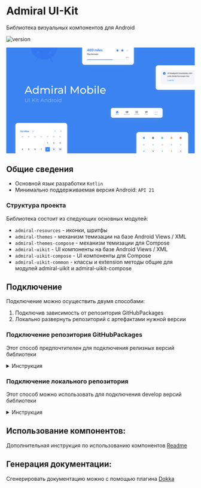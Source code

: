 # Admiral UI-Kit

Библиотека визуальных компонентов для Android

![version](https://img.shields.io/badge/dynamic/json.svg?label=release&url=https://raw.githubusercontent.com/admiral-team/admiralui-android/main/version.json&query=$.external_version)

<p align="center">
<img src="/docs/readme-preview.png?raw=true" align="middle">
</p>

## Общие сведения
- Основной язык разработки `Kotlin`
- Минимально поддерживаемая версия Android: `API 21`

### Структура проекта
Библиотека состоит из следующих основных модулей:

- `admiral-resources` - иконки, шритфы
- `admiral-themes` - механизм темизации на базе Android Views / XML
- `admiral-themes-compose` - механизм темизации для Compose
- `admiral-uikit` - UI компоненты на базе Android Views / XML
- `admiral-uikit-compose` - UI компоненты для Compose
- `admiral-uikit-common` - классы и extension методы общие для модулей admiral-uikit и admiral-uikit-compose

## Подключение
Подключение можно осуществить двумя способами:
1) Подключив зависимость от репозитория GitHubPackages
2) Локально развернуть репозиторий с артефактами нужной версии

### Подключение репозитория GitHubPackages
Этот способ предпочтителен для подключения релизных версий библиотеки
<details>
    <summary>Инструкция</summary>

1. Зайти в аккаунт на Github и сгенерировать токен https://github.com/settings/tokens (из доступов выбрать `read:packages`)
2. Добавить в файл `local.properties` логин от Github и сгенерированный токен (без кавычек):
```
GITHUB_USERNAME=...
GITHUB_TOKEN=...
```
3. Добавить в `settings.gradle` путь к репозиторию + логин и токен пользователя от Github:
```
dependencyResolutionManagement {
    repositoriesMode.set(RepositoriesMode.FAIL_ON_PROJECT_REPOS)
    repositories {
        google()
        mavenCentral()

        repositories {
            maven {
                name = "GitHubPackages"
                url = uri("https://maven.pkg.github.com/admiral-team/admiralui-android")

                credentials {
                    def versionPropsFile = file('local.properties')
                    Properties versionProps = new Properties()
                    
                    if (versionPropsFile.canRead()) {
                        versionProps.load(new FileInputStream(versionPropsFile))
                    }
                    def gitHubUsername = versionProps['GITHUB_USERNAME']
                    def gitHubToken = versionProps['GITHUB_TOKEN']
                    username = gitHubUsername
                    password = gitHubToken
                }
            }
        }
    }
}
```
4. Добавить необходимые зависимости в `build.gradle`
```
dependencies {
    def admiralui_version = "2.0.0"
    implementation "admiralui-android:admiral-uikit:$admiralui_version"
    implementation "admiralui-android:admiral-uikit-compose:$admiralui_version"
 // implementation "admiralui-android:admiral-resources:$admiralui_version"
 // implementation "admiralui-android:admiral-uikit-common:$admiralui_version"
 // implementation "admiralui-android:admiral-themes:$admiralui_version"
 // implementation "admiralui-android:admiral-themes-compose:$admiralui_version"
}

```
</details>

### Подключение локального репозитория
Этот способ можно использовать для подключения develop версий библиотеки
<details>
    <summary>Инструкция</summary>

1. Скачать репозиторий этого проекта и переключиться develop ветку
2. Собрать артефакты для локального репозитория. Для этого запустить в терминале студии команду
```
./gradlew publishToMavenLocal -PartifactIdSuffix="-develop"
```
3. В проекте в котором необходимо подключить библиотеку добавить зависимость от локального репозитория `mavenLocal`. Файл `settings.gradle`:
```
dependencyResolutionManagement {
    repositoriesMode.set(RepositoriesMode.FAIL_ON_PROJECT_REPOS)
    repositories {
        google()
        mavenCentral()
        mavenLocal()
    }
}
```
4. Добавить необходимые зависимости. У зависимостей develop сбороки есть суффикс `-develop` и версия всегда `0.0.0`
```
dependencies {
    def admiralui_develop_version = "0.0.0"
    implementation "admiralui-android:admiral-uikit-develop:$admiralui_develop_version"
    implementation "admiralui-android:admiral-uikit-compose-develop:$admiralui_develop_version"
 // implementation "admiralui-android:admiral-resources-develop:$admiralui_develop_version"
 // implementation "admiralui-android:admiral-uikit-common-develop:$admiralui_develop_version"
 // implementation "admiralui-android:admiral-themes-develop:$admiralui_develop_version"
 // implementation "admiralui-android:admiral-themes-compose-develop:$admiralui_develop_version"
}

```
**NB**: Следует учитывать что Gradle кэширует зависимости и если пересобрать артефакты для дев сборки, по умолчанию будут
использоваться закешированные версии. Следует выполнить команду `./gradlew build --refresh-dependencies` или просто удалить папку
с кешем для Gradle
</details>

## Использование компонентов:
Дополнительная инструкция по использованию компонентов [Readme](docs/COMPONENTS_USAGE.md)

## Генерация документации:
Сгенерировать документацию можно с помощью плагина [Dokka](https://github.com/Kotlin/dokka)
